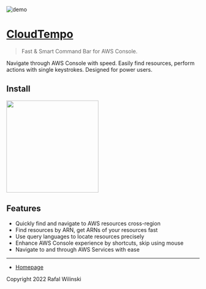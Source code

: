 ![demo](https://user-images.githubusercontent.com/3391616/195382065-092faca0-f3d4-410d-9e50-4ff1df390531.gif)

# [CloudTempo](https://cloudtempo.dev/)

> Fast & Smart Command Bar for AWS Console.

Navigate through AWS Console with speed. Easily find resources, perform actions with single keystrokes. Designed for power users.

## Install

[<img src="https://user-images.githubusercontent.com/3391616/195382374-aba52a79-0343-466c-a764-876e740afe79.png" width="240"/>](https://chrome.google.com/webstore/detail/cloudtempo/hnjemcffliolmflachhfoeaojlomanph)

## Features

- Quickly find and navigate to AWS resources cross-region
- Find resources by ARN, get ARNs of your resources fast
- Use query languages to locate resources precisely
- Enhance AWS Console experience by shortcuts, skip using mouse
- Navigate to and through AWS Services with ease

---

- [Homepage](https://cloudtempo.dev)

Copyright 2022 Rafal Wilinski
